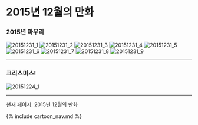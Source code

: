 # 2015년 12월의 만화

### 2015년 마무리
![20151231_1](/20151231_1.jpg)
![20151231_2](/20151231_2.jpg)
![20151231_3](/20151231_3.jpg)
![20151231_4](/20151231_4.jpg)
![20151231_5](/20151231_5.jpg)
![20151231_6](/20151231_6.jpg)
![20151231_7](/20151231_7.jpg)
![20151231_8](/20151231_8.jpg)
![20151231_9](/20151231_9.jpg)

* * *

### 크리스마스!
![20151224_1](/20151224_1.jpg)

* * *

현재 페이지: 2015년 12월의 만화

{% include cartoon_nav.md %}
